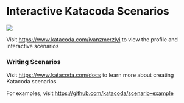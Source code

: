 # Interactive Katacoda Scenarios

[![](http://shields.katacoda.com/katacoda/ivanzmerzlyi/count.svg)](https://www.katacoda.com/ivanzmerzlyi "Get your profile on Katacoda.com")

Visit https://www.katacoda.com/ivanzmerzlyi to view the profile and interactive scenarios

### Writing Scenarios
Visit https://www.katacoda.com/docs to learn more about creating Katacoda scenarios

For examples, visit https://github.com/katacoda/scenario-example
